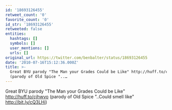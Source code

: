 ```yaml
---
id: '18693126455'
retweet_count: '0'
favorite_count: '0'
id_str: '18693126455'
retweeted: false
entities:
  hashtags: []
  symbols: []
  user_mentions: []
  urls: []
original_url: https://twitter.com/benbalter/status/18693126455
date: '2010-07-16T15:12:36.000Z'
title: >-
  Great BYU parody "The Man your Grades Could be Like" http://huff.to/cjhwvo 
  (parody of Old Spice "..…
---
```


Great BYU parody "The Man your Grades Could be Like" http://huff.to/cjhwvo  (parody of Old Spice "..Could smell like" http://bit.ly/cQ3LHi)